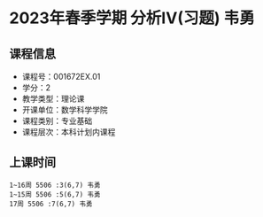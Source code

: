 # 2023年春季学期 分析IV(习题) 韦勇






## 课程信息

- 课程号：001672EX.01
- 学分：2
- 教学类型：理论课
- 开课单位：数学科学学院
- 课程类别：专业基础
- 课程层次：本科计划内课程

## 上课时间

```
1~16周 5506 :3(6,7) 韦勇
1~15周 5506 :5(6,7) 韦勇
17周 5506 :7(6,7) 韦勇
```

